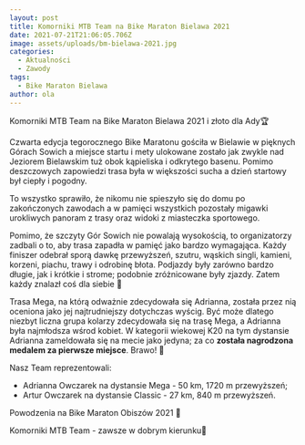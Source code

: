 ```yaml
---
layout: post
title: Komorniki MTB Team na Bike Maraton Bielawa 2021
date: 2021-07-21T21:06:05.706Z
image: assets/uploads/bm-bielawa-2021.jpg
categories:
  - Aktualności
  - Zawody
tags:
  - Bike Maraton Bielawa
author: ola
---
```

Komorniki MTB Team na Bike Maraton Bielawa 2021 i złoto dla Ady🏆

Czwarta edycja tegorocznego Bike Maratonu gościła w Bielawie w pięknych Górach Sowich a miejsce startu i mety ulokowane zostało jak zwykle nad Jeziorem Bielawskim tuż obok kąpieliska i odkrytego basenu. Pomimo deszczowych zapowiedzi trasa była w większości sucha a dzień startowy był ciepły i pogodny.
<!--more-->

To wszystko sprawiło, że nikomu nie spieszyło się do domu po zakończonych zawodach a w pamięci wszystkich pozostały migawki urokliwych panoram z trasy oraz widoki z miasteczka sportowego. 

Pomimo, że szczyty Gór Sowich nie powalają wysokością, to organizatorzy zadbali o to, aby trasa zapadła w pamięć jako bardzo wymagająca. Każdy finiszer odebrał sporą dawkę przewyższeń, szutru, wąskich singli, kamieni, korzeni, piachu, trawy i odrobinę błota. Podjazdy były zarówno bardzo długie, jak i krótkie i strome; podobnie zróżnicowane były zjazdy. Zatem każdy znalazł coś dla siebie 🙂 

Trasa Mega, na którą odważnie zdecydowała się Adrianna, została przez nią oceniona jako jej najtrudniejszy dotychczas wyścig. Być może dlatego niezbyt liczna grupa kolarzy zdecydowała się na trasę Mega, a Adrianna była najmłodsza wśrod kobiet. W kategorii wiekowej K20 na tym dystansie Adrianna zameldowała się na mecie jako jedyna; za co **została nagrodzona medalem za pierwsze miejsce**. Brawo! 👏

Nasz Team reprezentowali: 
 - Adrianna Owczarek na dystansie Mega - 50 km, 1720 m przewyższeń; 
 - Artur Owczarek na dystansie Classic - 27 km, 840 m przewyższeń. 

Powodzenia na Bike Maraton Obiszów 2021 💪

Komorniki MTB Team - zawsze w dobrym kierunku🙂 